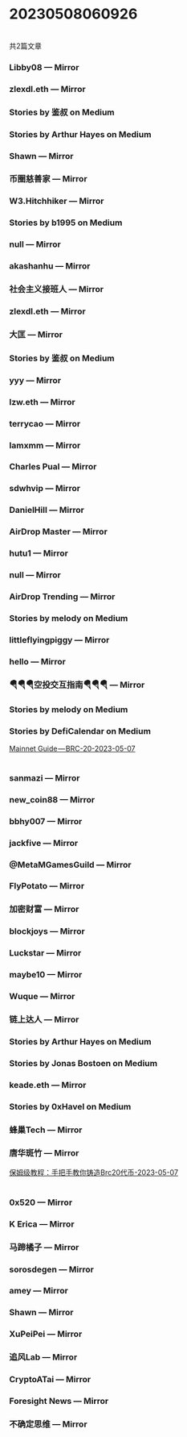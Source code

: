 <h1>20230508060926</h1><br/>共2篇文章




###  Libby08 — Mirror







###  zlexdl.eth — Mirror







###  Stories by 鉴叔 on Medium









###  Stories by Arthur Hayes on Medium







###  Shawn — Mirror











###  币圈慈善家 — Mirror













###  W3.Hitchhiker — Mirror











###  Stories by b1995 on Medium









###  null — Mirror









###  akashanhu — Mirror

















###  社会主义接班人 — Mirror







###  zlexdl.eth — Mirror









###  大匡 — Mirror







###  Stories by 鉴叔 on Medium









###  yyy — Mirror













###  lzw.eth — Mirror













###  terrycao — Mirror















###  Iamxmm — Mirror









###  Charles Pual — Mirror









###  sdwhvip — Mirror

















###  DanielHill — Mirror













###  AirDrop Master — Mirror











###  hutu1 — Mirror















###  null — Mirror







###  AirDrop Trending — Mirror









###  Stories by melody on Medium









###  littleflyingpiggy — Mirror









###  hello — Mirror













###  🪂🪂🪂空投交互指南🪂🪂🪂 — Mirror







###  Stories by melody on Medium







###  Stories by DefiCalendar on Medium

<a target=_blank rel=nofollow href="https://medium.com/@CalendarDefi/mainnet-guide-brc-20-101b3565b98e?source=rss-4949be3a0c7a------2" >Mainnet Guide — BRC-20-2023-05-07</a><br/><br/>





###  sanmazi — Mirror









###  new_coin88 — Mirror









###  bbhy007 — Mirror















###  jackfive — Mirror









###  @MetaMGamesGuild — Mirror











###  FlyPotato — Mirror













###  加密财富 — Mirror















###  blockjoys — Mirror







###  Luckstar — Mirror









###  maybe10 — Mirror























###  Wuque — Mirror







###  链上达人 — Mirror

















###  Stories by Arthur Hayes on Medium









###  Stories by Jonas Bostoen on Medium







###  keade.eth — Mirror









###  Stories by 0xHavel on Medium









###  蜂巢Tech — Mirror







###  唐华斑竹 — Mirror

<a target=_blank rel=nofollow href="https://mirror.xyz/0x731644a15A2C445825F7Bd6002870c49B83bc859/uRklYY-kjNkk2sRzOQ7sNzr1bBTpzI7TjyW7w1wjiZM" >保姆级教程：手把手教你铸造Brc20代币-2023-05-07</a><br/><br/>









###  0x520 — Mirror









###  K Erica — Mirror









###  马蹄橘子 — Mirror









###  sorosdegen — Mirror











###  amey — Mirror











###  Shawn — Mirror







###  XuPeiPei — Mirror













###  追风Lab — Mirror









###  CryptoATai — Mirror









###  Foresight News — Mirror









###  不确定思维 — Mirror











